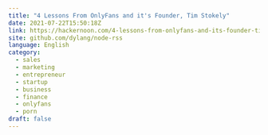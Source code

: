 ```yaml
---
title: "4 Lessons From OnlyFans and it's Founder, Tim Stokely"
date: 2021-07-22T15:50:18Z
link: https://hackernoon.com/4-lessons-from-onlyfans-and-its-founder-tim-stokely-5d4s37is?source=rss&utm_medium=RSS&utm_source=news.12bit.vn
site: github.com/dylang/node-rss
language: English
category:
  - sales
  - marketing
  - entrepreneur
  - startup
  - business
  - finance
  - onlyfans
  - porn
draft: false
---
```

